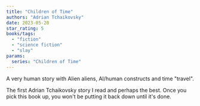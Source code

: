 ```yaml
---
title: "Children of Time"
authors: "Adrian Tchaikovsky"
date: 2023-05-20
star_rating: 5
books/tags:
  - "fiction"
  - "science fiction"
  - "slay"
params:
  series: "Children of Time"
---
```


A very human story with Alien aliens, AI/human constructs and time "travel".

The first Adrian Tchaikovsky story I read and perhaps the best. Once you pick
this book up, you won't be putting it back down until it's done.

<!--more-->
